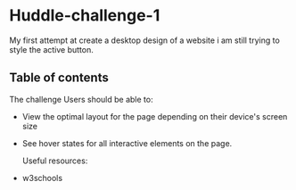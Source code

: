 # Huddle-challenge-1
My first attempt at create a desktop design of a website
i am still trying to style the active button.

## Table of contents
 The challenge
 Users should be able to:
- View the optimal layout for the page depending on their device's screen size
- See hover states for all interactive elements on the page.

  Useful resources:
 - w3schools

